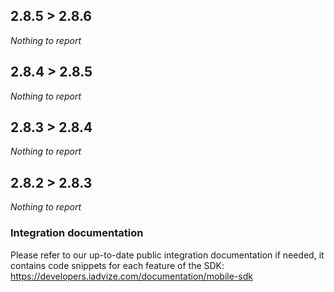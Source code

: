 ## 2.8.5 > 2.8.6

*Nothing to report*

## 2.8.4 > 2.8.5

*Nothing to report*

## 2.8.3 > 2.8.4

*Nothing to report*

## 2.8.2 > 2.8.3

*Nothing to report*

### Integration documentation

Please refer to our up-to-date public integration documentation if needed, it contains code snippets
for each feature of the SDK:
https://developers.iadvize.com/documentation/mobile-sdk